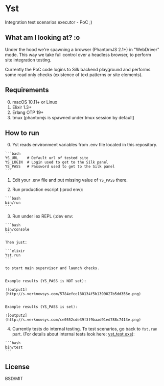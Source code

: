 # Yst

Integration test scenarios executor - PoC ;)


## What am I looking at? :o

Under the hood we're spawning a browser (PhantomJS 2.1+) in "WebDriver" mode.
This way we take full control over a headless browser, to perform site integration testing.

Currently the PoC code logins to Silk backend playground and performs some read only checks (existence of text patterns or site elements).


## Requirements

  0. macOS 10.11+ or Linux
  1. Elixir 1.3+
  2. Erlang OTP 19+
  3. tmux (phantomjs is spawned under tmux session by default)


## How to run

  0. Yst reads environment variables from .env file located in this repository.

    ```bash
    YS_URL    # Default url of tested site
    YS_LOGIN  # Login used to get to the Silk panel
    YS_PASS   # Password used to get to the Silk panel
    ```

  1. Edit your .env file and put missing value of `YS_PASS` there.

  2. Run production escript (:prod env):

    ```bash
    bin/run
    ```

  3. Run under iex REPL (:dev env:

    ```bash
    bin/console
    ```

    Then just:

    ```elixir
    Yst.run
    ```

    to start main supervisor and launch checks.


    Example results (YS_PASS is NOT set):

    ![output1](http://s.verknowsys.com/5784efcc180134f5b1399027b5dd356e.png)


    Example results (YS_PASS is set):

    ![output2](http://s.verknowsys.com/ce0552cde39f3f9baad91ed788c7413e.png)


  4. Currently tests do internal testing. To test scenarios, go back to `Yst.run` part. (For details about internal tests look here: [yst_test.exs](https://github.com/centrahq/yst/blob/master/test/yst_test.exs)):

    ```bash
    bin/test
    ```

## License

BSD/MIT
